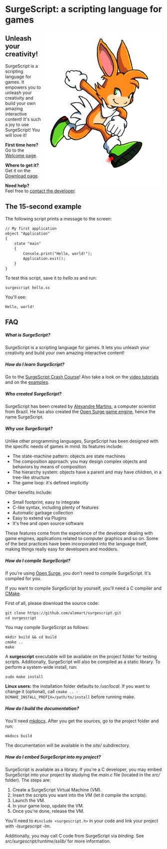 SurgeScript: a scripting language for games
===========================================

<img src="docs/img/surge.png" alt="Surge" align="right" width="384">

Unleash your creativity!
------------------------

SurgeScript is a scripting language for games. It empowers you to unleash your creativity and build your own amazing interactive content! It's such a joy to use SurgeScript! You will love it!

**First time here?**<br>
Go to the [Welcome page](https://alemart.github.io/surgescript).

**Where to get it?**<br>
Get it on the [Download page](https://alemart.github.io/surgescript/download).

**Need help?**<br>
Feel free to [contact the developer](https://github.com/alemart).

The 15-second example
---------------------

The following script prints a message to the screen:

```
// My first application
object "Application"
{
    state "main"
    {
        Console.print("Hello, world!");
        Application.exit();
    }
}
```

To test this script, save it to *hello.ss* and run:

```
surgescript hello.ss
```

You'll see:

```
Hello, world!
```

FAQ
---

##### What is SurgeScript?

SurgeScript is a scripting language for games. It lets you unleash your creativity and build your own amazing interactive content!

##### How do I learn SurgeScript?

Go to the [SurgeScript Crash Course](https://alemart.github.io/surgescript/)! Also take a look on the [video tutorials](https://youtube.com/alemart88) and on the [examples](examples).

##### Who created SurgeScript?

SurgeScript has been created by [Alexandre Martins](https://github.com/alemart), a computer scientist from Brazil. He has also created the [Open Surge game engine](http://opensurge2d.org), hence the name SurgeScript.

##### Why use SurgeScript?

Unlike other programming languages, SurgeScript has been designed with the specific needs of games in mind. Its features include:

- The state-machine pattern: objects are state machines
- The composition approach: you may design complex objects and behaviors by means of composition
- The hierarchy system: objects have a parent and may have children, in a tree-like structure
- The game loop: it's defined implicitly

Other benefits include:

- Small footprint, easy to integrate
- C-like syntax, including plenty of features
- Automatic garbage collection
- Easy to extend via Plugins
- It's free and open source software

These features come from the experience of the developer dealing with game engines, applications related to computer graphics and so on. Some of the best practices have been incorporated into the language itself, making things really easy for developers and modders.

##### How do I compile SurgeScript?

If you're using [Open Surge](http://opensurge2d.org), you don't need to compile SurgeScript. It's compiled for you.

If you want to compile SurgeScript by yourself, you'll need a C compiler and [CMake](https://cmake.org).

First of all, please download the source code:

```
git clone https://github.com/alemart/surgescript.git
cd surgescript
```

You may compile SurgeScript as follows:

```
mkdir build && cd build
cmake ..
make
```

A **surgescript** executable will be available on the project folder for testing scripts. Additionally, SurgeScript will also be compiled as a static library. To perform a system-wide install, run:

```
sudo make install
```

**Linux users:** the installation folder defaults to */usr/local*. If you want to change it (optional), call `cmake .. -DCMAKE_INSTALL_PREFIX=/path/to/install` before running make.

##### How do I build the documentation?

You'll need [mkdocs](http://www.mkdocs.org). After you get the sources, go to the project folder and run:

```
mkdocs build
```

The documentation will be available in the *site/* subdirectory.

##### How do I embed SurgeScript into my project?

SurgeScript is available as a library. If you're a C developer, you may embed SurgeScript into your project by studying the *main.c* file (located in the *src/* folder). The steps are:

1. Create a SurgeScript Virtual Machine (VM).
2. Insert the scripts you want into the VM (let it compile the scripts).
3. Launch the VM.
4. In your game loop, update the VM.
5. Once you're done, release the VM.

You'll need to `#include <surgescript.h>` in your code and link your project with *-lsurgescript -lm*.

Additionally, you may call C code from SurgeScript via *binding*. See *src/surgescript/runtime/sslib/* for more information.

